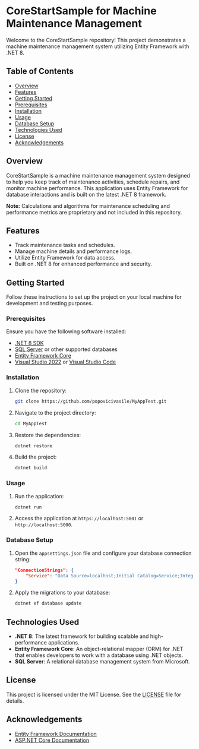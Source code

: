 # CoreStartSample for Machine Maintenance Management

Welcome to the CoreStartSample repository! This project demonstrates a machine maintenance management system utilizing Entity Framework with .NET 8.

## Table of Contents

- [Overview](#overview)
- [Features](#features)
- [Getting Started](#getting-started)
- [Prerequisites](#prerequisites)
- [Installation](#installation)
- [Usage](#usage)
- [Database Setup](#database-setup)
- [Technologies Used](#technologies-used)
- [License](#license)
- [Acknowledgements](#acknowledgements)

## Overview

CoreStartSample is a machine maintenance management system designed to help you keep track of maintenance activities, schedule repairs, and monitor machine performance. This application uses Entity Framework for database interactions and is built on the latest .NET 8 framework.

**Note:** Calculations and algorithms for maintenance scheduling and performance metrics are proprietary and not included in this repository.

## Features

- Track maintenance tasks and schedules.
- Manage machine details and performance logs.
- Utilize Entity Framework for data access.
- Built on .NET 8 for enhanced performance and security.

## Getting Started

Follow these instructions to set up the project on your local machine for development and testing purposes.

### Prerequisites

Ensure you have the following software installed:

- [.NET 8 SDK](https://dotnet.microsoft.com/download/dotnet/8.0)
- [SQL Server](https://www.microsoft.com/en-us/sql-server/sql-server-downloads) or other supported databases
- [Entity Framework Core](https://docs.microsoft.com/en-us/ef/core/)
- [Visual Studio 2022](https://visualstudio.microsoft.com/) or [Visual Studio Code](https://code.visualstudio.com/)

### Installation

1. Clone the repository:
    ```bash
    git clone https://github.com/popovicivasile/MyAppTest.git
    ```
2. Navigate to the project directory:
    ```bash
    cd MyAppTest
    ```
3. Restore the dependencies:
    ```bash
    dotnet restore
    ```
4. Build the project:
    ```bash
    dotnet build
    ```

### Usage

1. Run the application:
    ```bash
    dotnet run
    ```
2. Access the application at `https://localhost:5001` or `http://localhost:5000`.

### Database Setup

1. Open the `appsettings.json` file and configure your database connection string:
    ```json
    "ConnectionStrings": {
        "Service": "Data Source=localhost;Initial Catalog=Service;Integrated Security=True;Encrypt=False"
    }
    ```
2. Apply the migrations to your database:
    ```bash
    dotnet ef database update
    ```

## Technologies Used

- **.NET 8**: The latest framework for building scalable and high-performance applications.
- **Entity Framework Core**: An object-relational mapper (ORM) for .NET that enables developers to work with a database using .NET objects.
- **SQL Server**: A relational database management system from Microsoft.

## License

This project is licensed under the MIT License. See the [LICENSE](LICENSE) file for details.

## Acknowledgements

- [Entity Framework Documentation](https://docs.microsoft.com/en-us/ef/)
- [ASP.NET Core Documentation](https://docs.microsoft.com/en-us/aspnet/core/)

